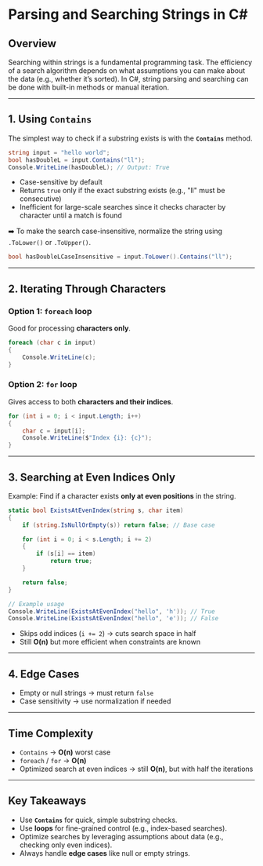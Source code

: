 # Parsing and Searching Strings in C\#

## Overview

Searching within strings is a fundamental programming task. The efficiency of a search algorithm depends on what assumptions you can make about the data (e.g., whether it’s sorted). In C#, string parsing and searching can be done with built-in methods or manual iteration.

---

## 1. Using `Contains`

The simplest way to check if a substring exists is with the **`Contains`** method.

```csharp
string input = "hello world";
bool hasDoubleL = input.Contains("ll");
Console.WriteLine(hasDoubleL); // Output: True
```

* Case-sensitive by default
* Returns `true` only if the exact substring exists (e.g., "ll" must be consecutive)
* Inefficient for large-scale searches since it checks character by character until a match is found

➡️ To make the search case-insensitive, normalize the string using `.ToLower()` or `.ToUpper()`.

```csharp
bool hasDoubleLCaseInsensitive = input.ToLower().Contains("ll");
```

---

## 2. Iterating Through Characters

### Option 1: `foreach` loop

Good for processing **characters only**.

```csharp
foreach (char c in input)
{
    Console.WriteLine(c);
}
```

### Option 2: `for` loop

Gives access to both **characters and their indices**.

```csharp
for (int i = 0; i < input.Length; i++)
{
    char c = input[i];
    Console.WriteLine($"Index {i}: {c}");
}
```

---

## 3. Searching at Even Indices Only

Example: Find if a character exists **only at even positions** in the string.

```csharp
static bool ExistsAtEvenIndex(string s, char item)
{
    if (string.IsNullOrEmpty(s)) return false; // Base case

    for (int i = 0; i < s.Length; i += 2)
    {
        if (s[i] == item)
            return true;
    }

    return false;
}

// Example usage
Console.WriteLine(ExistsAtEvenIndex("hello", 'h')); // True
Console.WriteLine(ExistsAtEvenIndex("hello", 'e')); // False
```

* Skips odd indices (`i += 2`) → cuts search space in half
* Still **O(n)** but more efficient when constraints are known

---

## 4. Edge Cases

* Empty or null strings → must return `false`
* Case sensitivity → use normalization if needed

---

## Time Complexity

* `Contains` → **O(n)** worst case
* `foreach` / `for` → **O(n)**
* Optimized search at even indices → still **O(n)**, but with half the iterations

---

## Key Takeaways

* Use **`Contains`** for quick, simple substring checks.
* Use **loops** for fine-grained control (e.g., index-based searches).
* Optimize searches by leveraging assumptions about data (e.g., checking only even indices).
* Always handle **edge cases** like null or empty strings.
